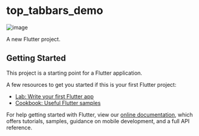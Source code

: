 # top_tabbars_demo
![image](https://github.com/shaoting0730/Flutter_learn_demo/blob/master/%E5%85%B6%E4%BB%96/TabBar/top_tabbars_demo/topBar_result.png) <br/>

A new Flutter project.

## Getting Started

This project is a starting point for a Flutter application.

A few resources to get you started if this is your first Flutter project:

- [Lab: Write your first Flutter app](https://flutter.io/docs/get-started/codelab)
- [Cookbook: Useful Flutter samples](https://flutter.io/docs/cookbook)

For help getting started with Flutter, view our 
[online documentation](https://flutter.io/docs), which offers tutorials, 
samples, guidance on mobile development, and a full API reference.
